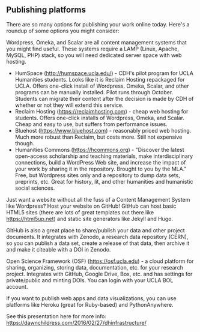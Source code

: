 ## Publishing platforms

There are so many options for publishing your work online today. Here's a roundup of some options you might consider:

Wordpress, Omeka, and Scalar are all content management systems that you might find useful. These systems require a LAMP (Linux, Apache, MySQL, PHP) stack, so you will need dedicated server space with web hosting.

* HumSpace (http://humspace.ucla.edu/) - CDH's pilot program for UCLA Humanities students. Looks like it is Reclaim Hosting repackaged for UCLA. Offers one-click install of Wordpress. Omeka, Scalar, and other programs can be manually installed. Pilot runs through October. Students can migrate their content after the decision is made by CDH of whether or not they will extend this service.
* Reclaim Hosting (https://reclaimhosting.com) - cheap web hosting for students. Offers one-click installs of Wordpress, Omeka, and Scalar. Cheap and easy to use, but suffers from performance issues. 
* Bluehost (https://www.bluehost.com) - reasonably priced web hosting. Much more robust than Reclaim, but costs more. Still not expensive though.
* Humanities Commons (https://hcommons.org) - "Discover the latest open-access scholarship and teaching materials, make interdisciplinary connections, build a WordPress Web site, and increase the impact of your work by sharing it in the repository. Brought to you by the MLA." Free, but Wordpress sites only and a repository to dump data sets, preprints, etc. Great for history, lit, and other humanities and humanistic social sciences.

Just want a website without all the fuss of a Content Management System like Wordpress? Host your website on GitHub! GitHub can host basic HTML5 sites (there are lots of great templates out there like https://html5up.net) and static site generators like Jekyll and Hugo.

GitHub is also a great place to share/publish your data and other project documents. It integrates with Zenodo, a research data repository (CERN), so you can publish a data set, create a release of that data, then archive it and make it citeable with a DOI in Zenodo.

Open Science Framework (OSF) (https://osf.ucla.edu) - a cloud platform for sharing, organizing, storing data, documentation, etc. for your research project. Integrates with GitHub, Google Drive, Box, etc. and has settings for private/public and minting DOIs. You can login with your UCLA BOL account. 

If you want to publish web apps and data visualizations, you can use platforms like Heroku (great for Ruby-based) and PythonAnywhere. 

See this presentation here for more info: https://dawnchildress.com/2016/02/27/dhinfrastructure/

